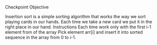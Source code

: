 Checkpoint Objective
 

Insertion sort is a simple sorting algorithm that works the way we sort playing cards in our hands. Each time we take a new card we put it in the right place in our hand. 
Instructions
Each time work only with the first i-1 element from of the array
Pick element arr[i] and insert it into sorted sequence in the array from 0 to i-1.